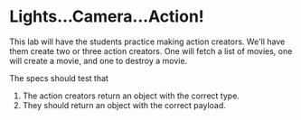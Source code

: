 # Lights...Camera...Action!

This lab will have the students practice making action creators. We'll have them create two or three action creators. One will fetch a list of movies, one will create a movie, and one to destroy a movie. 

The specs should test that

1. The action creators return an object with the correct type.
2. They should return an object with the correct payload. 
